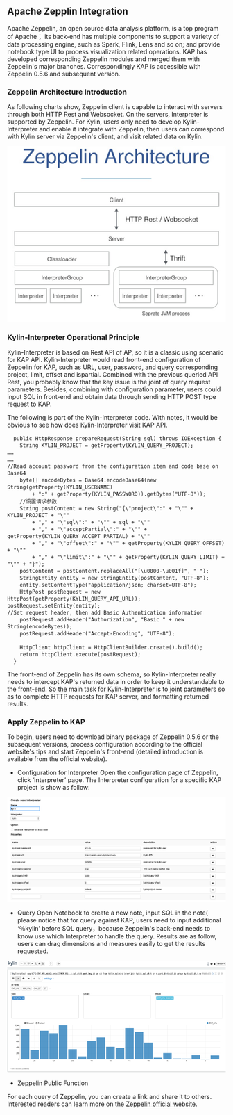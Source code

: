 ## Apache Zepplin Integration

Apache Zeppelin, an open source data analysis platform, is a top program of Apache； its back-end has multiple components to support a variety of data processing engine, such as Spark, Flink, Lens and so on; and provide notebook type UI to process visualization related operations. KAP has developed  corresponding Zeppelin modules and merged them with Zeppelin's major branches.  Correspondingly KAP is accessible with Zeppelin 0.5.6 and subsequent version.

### Zeppelin Architecture Introduction
As following charts show, Zeppelin client is capable to interact  with servers through both HTTP Rest and Websocket. On the servers, Interpreter is supported by Zeppelin. For Kylin, users only need to develop Kylin-Interpreter and enable it integrate with Zeppelin, then users can correspond with Kylin server via Zeppelin's client, and visit related data on Kylin.

![](images/zeppelin/zeppelin_arc.png)

### Kylin-Interpreter Operational Principle
Kylin-Interpreter is based on Rest API of AP, so it is a classic using scenario for KAP API. Kylin-Interpreter would read front-end configuration of Zeppelin for KAP, such as URL, user, password, and  query corresponding project, limit, offset and ispartial. Combined with the previous queried API Rest, you probably know that the key issue is the joint of query request parameters. Besides, combining with configuration parameter, users could input SQL in front-end and obtain data through sending HTTP POST type request to KAP. 

The following is part of the Kylin-Interpreter code. With notes, it would be obvious to see how does Kylin-Interpreter visit KAP API. 

```
  public HttpResponse prepareRequest(String sql) throws IOException {
    String KYLIN_PROJECT = getProperty(KYLIN_QUERY_PROJECT);
……
……
//Read account password from the configuration item and code base on Base64 
    byte[] encodeBytes = Base64.encodeBase64(new String(getProperty(KYLIN_USERNAME)
        + ":" + getProperty(KYLIN_PASSWORD)).getBytes("UTF-8"));
    //设置请求参数
    String postContent = new String("{\"project\":" + "\"" + KYLIN_PROJECT + "\""
        + "," + "\"sql\":" + "\"" + sql + "\""
        + "," + "\"acceptPartial\":" + "\"" + getProperty(KYLIN_QUERY_ACCEPT_PARTIAL) + "\""
        + "," + "\"offset\":" + "\"" + getProperty(KYLIN_QUERY_OFFSET) + "\""
        + "," + "\"limit\":" + "\"" + getProperty(KYLIN_QUERY_LIMIT) + "\"" + "}");
    postContent = postContent.replaceAll("[\u0000-\u001f]", " ");
    StringEntity entity = new StringEntity(postContent, "UTF-8");
    entity.setContentType("application/json; charset=UTF-8");
    HttpPost postRequest = new HttpPost(getProperty(KYLIN_QUERY_API_URL));
postRequest.setEntity(entity);
//Set request header, then add Basic Authentication information
    postRequest.addHeader("Authorization", "Basic " + new String(encodeBytes));
    postRequest.addHeader("Accept-Encoding", "UTF-8");

    HttpClient httpClient = HttpClientBuilder.create().build();
    return httpClient.execute(postRequest);
  }
```

The front-end of Zeppelin has its own schema, so Kylin-Interpreter really needs to intercept KAP's returned data in order to keep it understandable to the front-end. So the main task for Kylin-Interpreter is to joint parameters so as to complete HTTP requests for KAP server, and formatting returned results.

### Apply Zeppelin to KAP

To begin, users need to download binary package of Zeppelin 0.5.6 or the subsequent versions, process configuration according to the official website's tips and start Zeppelin's front-end (detailed introduction is available from the official website).

* Configuration for Interpreter
  Open the configuration page of Zeppelin,  click ‘Interpreter’ page. The Interpreter configuration for a specific KAP project is show as follow:

![](images/zeppelin/zeppelin_config.png)

* Query
  Open Notebook to create a new note, input SQL in the note( please notice that for query against KAP, users need to input additional ‘％kylin’ before SQL query，because Zeppelin's back-end needs to know use which Interpreter to handle the query. Results are as follow, users can drag dimensions and measures easily to get the results requested. 

![](images/zeppelin/zeppelin_query.png)

* Zeppelin Public Function

For each query of Zeppelin, you can create a link and share it to others. 
Interested readers can learn more on the [Zeppelin official website]( http://zeppelin.apache.org/).
